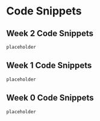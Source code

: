 # Code Snippets

## Week 2 Code Snippets
```
placeholder
```
## Week 1 Code Snippets
```
placeholder
```
## Week 0 Code Snippets
```
placeholder
```
